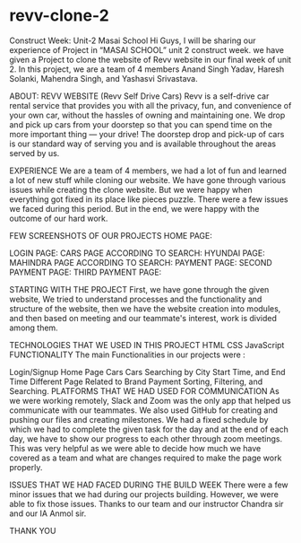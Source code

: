# revv-clone-2
Construct Week: Unit-2 Masai School
Hi Guys, I will be sharing our experience of Project in “MASAI SCHOOL” unit 2 construct week. we have given a Project to clone the website of Revv website in our final week of unit 2. In this project, we are a team of 4 members Anand Singh Yadav, Haresh Solanki, Mahendra Singh, and Yashasvi Srivastava.

ABOUT: REVV WEBSITE (Revv Self Drive Cars)
Revv is a self-drive car rental service that provides you with all the privacy, fun, and convenience of your own car, without the hassles of owning and maintaining one. We drop and pick up cars from your doorstep so that you can spend time on the more important thing — your drive! The doorstep drop and pick-up of cars is our standard way of serving you and is available throughout the areas served by us.

EXPERIENCE
We are a team of 4 members, we had a lot of fun and learned a lot of new stuff while cloning our website. We have gone through various issues while creating the clone website. But we were happy when everything got fixed in its place like pieces puzzle. There were a few issues we faced during this period. But in the end, we were happy with the outcome of our hard work.

FEW SCREENSHOTS OF OUR PROJECTS
HOME PAGE:

LOGIN PAGE:
CARS PAGE ACCORDING TO SEARCH:
HYUNDAI PAGE:
MAHINDRA PAGE ACCORDING TO SEARCH:
PAYMENT PAGE:
SECOND PAYMENT PAGE:
THIRD PAYMENT PAGE:


STARTING WITH THE PROJECT
First, we have gone through the given website, We tried to understand processes and the functionality and structure of the website, then we have the website creation into modules, and then based on meeting and our teammate's interest, work is divided among them.

TECHNOLOGIES THAT WE USED IN THIS PROJECT
HTML
CSS
JavaScript
FUNCTIONALITY
The main Functionalities in our projects were :

Login/Signup
Home Page
Cars
Cars Searching by City Start Time, and End Time
Different Page Related to Brand
Payment
Sorting, Filtering, and Searching.
PLATFORMS THAT WE HAD USED FOR COMMUNICATION
As we were working remotely, Slack and Zoom was the only app that helped us communicate with our teammates. We also used GitHub for creating and pushing our files and creating milestones. We had a fixed schedule by which we had to complete the given task for the day and at the end of each day, we have to show our progress to each other through zoom meetings. This was very helpful as we were able to decide how much we have covered as a team and what are changes required to make the page work properly.

ISSUES THAT WE HAD FACED DURING THE BUILD WEEK
There were a few minor issues that we had during our projects building. However, we were able to fix those issues. Thanks to our team and our instructor Chandra sir and our IA Anmol sir.

THANK YOU
